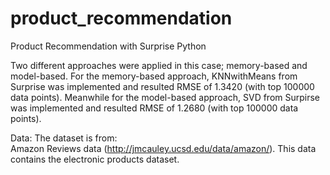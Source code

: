 # product_recommendation
Product Recommendation with Surprise Python

Two different approaches were applied in this case; memory-based and model-based.
For the memory-based approach, KNNwithMeans from Surprise was implemented and resulted RMSE of 1.3420 (with top 100000 data points).
Meanwhile for the model-based approach, SVD from Surpirse was implemented and resulted RMSE of 1.2680 (with top 100000 data points).

Data:
The dataset is from:\
Amazon Reviews data (http://jmcauley.ucsd.edu/data/amazon/). This data contains the electronic products dataset.
